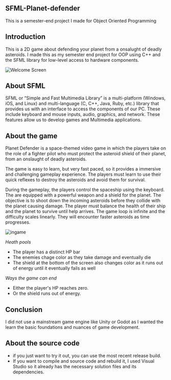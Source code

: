 ## SFML-Planet-defender

This is a semester-end project I made for Object Oriented Programming

## Introduction

This is a 2D game about defending your planet from a onsalught of deadly asteroids. I made this as my semester end project for OOP using C++ and the SFML library for low-level access to hardware components.

![Welcome Screen](https://i.imgur.com/QMvpnbI.png)

## About SFML

SFML or “Simple and Fast Multimedia Library” is a multi-platform (Windows, iOS, and
Linux) and multi-language (C, C++, Java, Ruby, etc.) library that provides us with an interface
to access the components of our PC. These include keyboard and mouse inputs, audio, graphics,
and network. These features allow us to develop games and Multimedia applications.

## About the game

Planet Defender is a space-themed video game in which the players take on the role of a fighter
pilot who must protect the asteroid shield of their planet, from an onslaught of deadly asteroids.

The game is easy to learn, but very fast paced, so it provides a immersive and challenging
gameplay experience. The players must learn to use their quick reflexes to destroy the asteroids
and avoid them for survival.

During the gameplay, the players control the spaceship using the keyboard. The are equipped
with a powerful weapon and a shield for the planet. The objective is to shoot down the incoming
asteroids before they collide with the planet causing damage. The player must balance the
health of their ship and the planet to survive until help arrives. The game loop is infinite and
the difficulty scales linearly. They will encounter faster asteroids as time progresses.

![ingame](https://i.imgur.com/YCaYqIH.png)

_Heath pools_

- The player has a distinct HP bar
- The enemies chage color as they take damage and eventually die
- The shield at the bottom of the screen also changes color as it runs out of energy until it eventually fails as well

_Ways the game can end_

- Either the player's HP reaches zero.
- Or the shield runs out of energy.

## Conclusion

I did not use a mainstream game engine like Unity or Godot as I wanted the learn the basic foundations and nuances of game development.

## About the source code

- if you just want to try it out, you can use the most recent release build.
- If you want to compile and source code and rebuild it, I used Visual Studio so it already has the necessary solution files and its dependencies.
